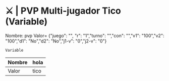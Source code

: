 # ⚔️ | PVP Multi-jugador Tico (Variable)

Nombre: pvp
Valor= {"juego": "", "r": "1","turno": "","con": "","v1": "100","v2": "100","d1": "No","d2": "No","j1-v": "0","j2-v": "0"}

    Variable
| Nombre | hola |
|--------|------|
| Valor  | tico |

